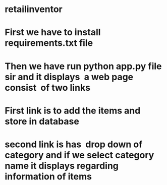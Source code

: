 # retailinventor
# First we have to install requirements.txt file  
# Then we have run python app.py file sir and it displays  a web page consist  of two links
# First link is to add the items and store in database 
# second link is has  drop down of category and if we select category name it displays regarding information of items
